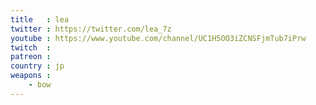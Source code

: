 ```yaml
---
title   : lea
twitter : https://twitter.com/lea_7z
youtube : https://www.youtube.com/channel/UC1H5OO3iZCNSFjmTub7iPrw
twitch  :
patreon :
country : jp
weapons :
    - bow
---
```

